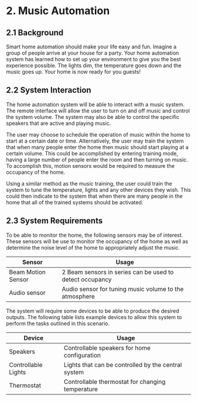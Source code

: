 # 2. Music Automation

2.1 Background
---------------

Smart home automation should make your life easy and fun. Imagine a group of people arrive at your
house for a party. Your home automation system has learned how to set up your environment to give
you the best experience possible. The lights dim, the temperature goes down and the music goes up.
Your home is now ready for you guests!

2.2 System Interaction
----------------------

The home automation system will be able to interact with a music system. The remote interface will
allow the user to turn on and off music and control the system volume. The system may also be able
to control the specific speakers that are active and playing music.

The user may choose to schedule the operation of music within the home to start at a certain date
or time. Alternatively, the user may train the system that when many people enter the home then
music should start playing at a certain volume. This could be accomplished by entering training
mode, having a large number of people enter the room and then turning on music. To accomplish
this, motion sensors would be required to measure the occupancy of the home.

Using a similar method as the music training, the user could train the system to tune the
temperature, lights and any other devices they wish. This could then indicate to the system that
when there are many people in the home that all of the trained systems should be activated.


2.3 System Requirements
-----------------------

To be able to monitor the home, the following sensors may be of interest. These sensors will be
use to monitor the occupancy of the home as well as determine the noise level of the home to
appropriately adjust the music.

| Sensor             | Usage                                                    |
| ------             | -----                                                    |
| Beam Motion Sensor | 2 Beam sensors in series can be used to detect occupancy |
| Audio sensor       | Audio sensor for tuning music volume to the atmosphere   |

The system will require some devices to be able to produce the desired outputs. The following
table lists example devices to allow this system to perform the tasks outlined in this
scenario.

| Device              | Usage                                               |
| ------              | -----                                               |
| Speakers            | Controllable speakers for home configuration        |
| Controllable Lights | Lights that can be controlled by the central system |
| Thermostat          | Controllable thermostat for changing temperature    |
